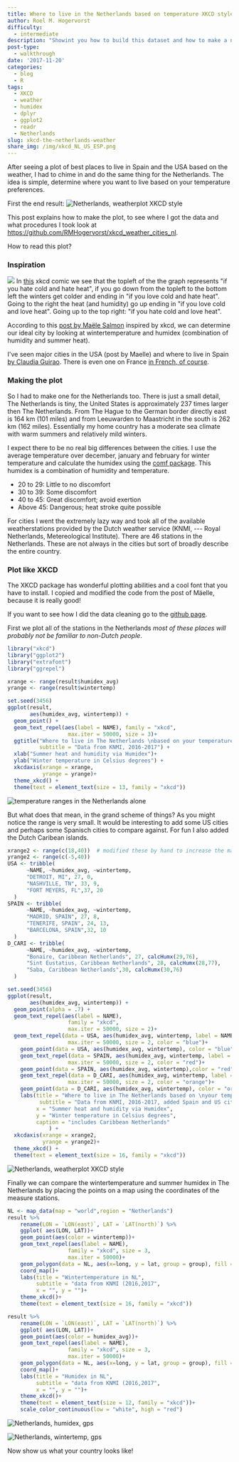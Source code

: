 ```yaml
---
title: Where to live in the Netherlands based on temperature XKCD style
author: Roel M. Hogervorst 
difficulty:
  - intermediate
description: "Showint you how to build this dataset and how to make a nice plot"
post-type:
  - walkthrough
date: '2017-11-20'
categories:
  - blog
  - R
tags:
  - XKCD
  - weather
  - humidex
  - dplyr
  - ggplot2
  - readr
  - Netherlands
slug: xkcd-the-netherlands-weather
share_img: /img/xkcd_NL_US_ESP.png
---
```


After seeing a plot of best places to live in Spain and the USA based on the weather, I had to 
chime in and do the same thing for the Netherlands. The idea is simple, determine where you want to live based on your temperature preferences.

First the end result:
![Netherlands, weatherplot XKCD style](/img/xkcd_NL_US_ESP.png)
 
 This post explains how to make the plot, to see  where I got the data and what procedures I took look at <https://github.com/RMHogervorst/xkcd_weather_cities_nl>.


How to read this plot?

### Inspiration
![](https://imgs.xkcd.com/comics/temperature_preferences.png)
In [this](https://xkcd.com/1916/) xkcd comic we see that the topleft of the the graph represents "if you hate cold and hate heat", if you go down from the topleft to the bottom left the winters get colder and ending in "if you love cold and hate heat". Going to the right the heat (and humidity) go up ending in "if you love cold and love heat". Going up to the top right: "if you hate cold and love heat". 



According to this [post by Maële Salmon](http://www.masalmon.eu/2017/11/16/wheretoliveus/) inspired by xkcd, we can determine our ideal city by looking at wintertemperature and humidex (combination of humidity and summer heat).

I've seen major cities in the USA (post by Maelle) and where to live in Spain [by Claudia Guirao](https://twitter.com/claudiaguirao/status/931615734521909248). There is even one on France [in French, of course](https://twitter.com/matamix/status/932283897018273792).


### Making the plot
So I had to make one for the Netherlands too. There is just a small detail, 
The Netherlands is tiny, the United States is approximately 237 times larger then The Netherlands. From The Hague to the German border directly east is 164 km (101 miles) and from Leeuwarden to Maastricht in the south is 262 km (162 miles). Essentially my home country has a moderate sea climate with warm summers and relatively mild winters. 

I expect there to be no real big differences between the cities. I use the average temperature over december, january and february for winter temperature and calculate the humidex using the [comf package](https://cran.r-project.org/web/packages/comf/index.html). This humidex is a combination of humidity and temperature. 

-   20 to 29: Little to no discomfort
-   30 to 39: Some discomfort
-   40 to 45: Great discomfort; avoid exertion
-   Above 45: Dangerous; heat stroke quite possible

For cities I went the extremely lazy way and took all of the available weatherstations provided by the Dutch weather service (KNMI, --- Royal Netherlands, Metereological Institute). There are 46 stations in the Netherlands. These are not always in the cities but sort of broadly describe the entire country.
 
### Plot like XKCD
The XKCD package has wonderful plotting abilities and a cool font that you have to install. I copied and modified the code from the post of Mäelle, because it is really good!

If you want to see how I did the data cleaning go to the [github page](https://github.com/RMHogervorst/xkcd_weather_cities_nl). 
 
First we plot all of the stations in the Netherlands *most of these places will probably not be familiar to non-Dutch people*.

``` r
library("xkcd")
library("ggplot2")
library("extrafont")
library("ggrepel")

xrange <- range(result$humidex_avg)
yrange <- range(result$wintertemp)

set.seed(3456)
ggplot(result,
       aes(humidex_avg, wintertemp)) +
  geom_point() +
  geom_text_repel(aes(label = NAME), family = "xkcd", 
                   max.iter = 50000, size = 3)+
  ggtitle("Where to live in The Netherlands \nbased on your temperature preferences",
          subtitle = "Data from KNMI, 2016-2017") +
  xlab("Summer heat and humidity via Humidex")+
  ylab("Winter temperature in Celsius degrees") +
  xkcdaxis(xrange = xrange,
           yrange = yrange)+
  theme_xkcd() +
  theme(text = element_text(size = 13, family = "xkcd"))
```

![temperature ranges in the Netherlands alone](/img/temperatureranges-in-the-netherlands-1.png)

But what does that mean, in the grand scheme of things? As you might notice the range is very small. It would be interesting to add some US cities and perhaps some Spanisch cities to compare against. For fun I also added the Dutch Caribean islands. 

``` r
xrange2 <- range(c(18,40))  # modified these by hand to increase the margins
yrange2 <- range(c(-5,40))
USA <- tribble(
      ~NAME, ~humidex_avg, ~wintertemp,
      "DETROIT, MI", 27, 0,
      "NASHVILLE, TN", 33, 9,
      "FORT MEYERS, FL",37, 20
  )
SPAIN <- tribble(
      ~NAME, ~humidex_avg, ~wintertemp,
      "MADRID, SPAIN", 27, 8,
      "TENERIFE, SPAIN", 24, 13,
      "BARCELONA, SPAIN",32, 10
  )
D_CARI <- tribble(
      ~NAME, ~humidex_avg, ~wintertemp,
      "Bonaire, Caribbean Netherlands", 27, calcHumx(29,76),
      "Sint Eustatius, Caribbean Netherlands", 28, calcHumx(28,77),   
      "Saba, Caribbean Netherlands",30, calcHumx(30,76)
  )

set.seed(3456)
ggplot(result,
       aes(humidex_avg, wintertemp)) +
  geom_point(alpha = .7) +
  geom_text_repel(aes(label = NAME),
                   family = "xkcd", 
                   max.iter = 50000, size = 2)+
  geom_text_repel(data = USA, aes(humidex_avg, wintertemp, label = NAME), family = "xkcd", 
                   max.iter = 50000, size = 2, color = "blue")+
    geom_point(data = USA, aes(humidex_avg, wintertemp), color = "blue")+
    geom_text_repel(data = SPAIN, aes(humidex_avg, wintertemp, label = NAME), family = "xkcd", 
                   max.iter = 50000, size = 2, color = "red")+
    geom_point(data = SPAIN, aes(humidex_avg, wintertemp),color = "red")+
    geom_text_repel(data = D_CARI, aes(humidex_avg, wintertemp, label = NAME), family = "xkcd", 
                   max.iter = 50000, size = 2, color = "orange")+
    geom_point(data = D_CARI, aes(humidex_avg, wintertemp), color = "orange")+
    labs(title = "Where to live in The Netherlands based on \nyour temperature preferences \nCompared with some places in Spain, Caribbean NL and USA",
          subtitle = "Data from KNMI, 2016-2017, added Spain and US cities",
         x = "Summer heat and humidity via Humidex",
         y = "Winter temperature in Celsius degrees",
         caption = "includes Caribbean Netherlands"
             ) +
  xkcdaxis(xrange = xrange2,
           yrange = yrange2)+
  theme_xkcd() +
  theme(text = element_text(size = 16, family = "xkcd"))
```

![Netherlands, weatherplot XKCD style](/img/xkcd_NL_US_ESP.png)

Finally we can compare the wintertemperature and summer humidex in The Netherlands by placing the points on a map using the coordinates of the measure stations.

``` r
NL <- map_data(map = "world",region = "Netherlands")
result %>% 
    rename(LON = `LON(east)`, LAT = `LAT(north)`) %>% 
    ggplot( aes(LON, LAT))+
    geom_point(aes(color = wintertemp))+
    geom_text_repel(aes(label = NAME),
                   family = "xkcd", size = 3,
                   max.iter = 50000)+
    geom_polygon(data = NL, aes(x=long, y = lat, group = group), fill = NA, color = "black") +
    coord_map()+
    labs(title = "Wintertemperature in NL",
         subtitle = "data from KNMI (2016,2017",
         x = "", y = "")+
    theme_xkcd()+
    theme(text = element_text(size = 16, family = "xkcd"))
```

``` r
result %>% 
    rename(LON = `LON(east)`, LAT = `LAT(north)`) %>% 
    ggplot( aes(LON, LAT))+
    geom_point(aes(color = humidex_avg))+
    geom_text_repel(aes(label = NAME),
                   family = "xkcd", size = 3,
                   max.iter = 50000)+
    geom_polygon(data = NL, aes(x=long, y = lat, group = group), fill = NA, color = "black") +
    coord_map()+
    labs(title = "Humidex in NL",
         subtitle = "data from KNMI (2016,2017",
         x = "", y = "")+
    theme_xkcd()+
    theme(text = element_text(size = 12, family = "xkcd"))+
    scale_color_continuous(low = "white", high = "red")
```
![Netherlands, humidex, gps](/img/humidex_NL.png)

![Netherlands, wintertemp, gps](/img/wintertemp_NL.png)




Now show us what your country looks like!

